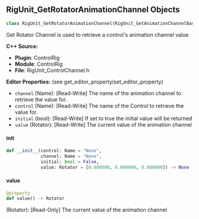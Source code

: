 ## RigUnit_GetRotatorAnimationChannel Objects

```python
class RigUnit_GetRotatorAnimationChannel(RigUnit_GetAnimationChannelBase)
```

Get Rotator Channel is used to retrieve a control's animation channel value

**C++ Source:**

- **Plugin**: ControlRig
- **Module**: ControlRig
- **File**: RigUnit_ControlChannel.h

**Editor Properties:** (see get_editor_property/set_editor_property)

- ``channel`` (Name):  [Read-Write] The name of the animation channel to retrieve the value for.
- ``control`` (Name):  [Read-Write] The name of the Control to retrieve the value for.
- ``initial`` (bool):  [Read-Write] If set to true the initial value will be returned
- ``value`` (Rotator):  [Read-Write] The current value of the animation channel

<a id="unreal.RigUnit_GetRotatorAnimationChannel.__init__"></a>

#### __init__

```python
def __init__(control: Name = "None",
             channel: Name = "None",
             initial: bool = False,
             value: Rotator = [0.000000, 0.000000, 0.000000]) -> None
```

<a id="unreal.RigUnit_GetRotatorAnimationChannel.value"></a>

#### value

```python
@property
def value() -> Rotator
```

(Rotator):  [Read-Only] The current value of the animation channel

<a id="unreal.RigUnit_GetTransformAnimationChannel"></a>